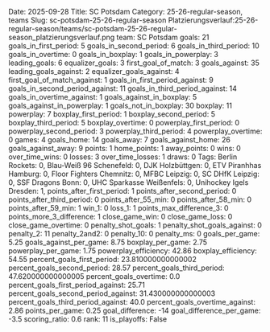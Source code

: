 Date: 2025-09-28
Title: SC Potsdam
Category: 25-26-regular-season, teams
Slug: sc-potsdam-25-26-regular-season
Platzierungsverlauf:25-26-regular-season/teams/sc-potsdam-25-26-regular-season_platzierungsverlauf.png
team: SC Potsdam
goals: 21
goals_in_first_period: 5
goals_in_second_period: 6
goals_in_third_period: 10
goals_in_overtime: 0
goals_in_boxplay: 1
goals_in_powerplay: 3
leading_goals: 6
equalizer_goals: 3
first_goal_of_match: 3
goals_against: 35
leading_goals_against: 2
equalizer_goals_against: 4
first_goal_of_match_against: 1
goals_in_first_period_against: 9
goals_in_second_period_against: 11
goals_in_third_period_against: 14
goals_in_overtime_against: 1
goals_against_in_boxplay: 5
goals_against_in_powerplay: 1
goals_not_in_boxplay: 30
boxplay: 11
powerplay: 7
boxplay_first_period: 1
boxplay_second_period: 5
boxplay_third_period: 5
boxplay_overtime: 0
powerplay_first_period: 0
powerplay_second_period: 3
powerplay_third_period: 4
powerplay_overtime: 0
games: 4
goals_home: 14
goals_away: 7
goals_against_home: 26
goals_against_away: 9
points: 1
home_points: 1
away_points: 0
wins: 0
over_time_wins: 0
losses: 3
over_time_losses: 1
draws: 0
Tags:  Berlin Rockets: 0,  Blau-Weiß 96 Schenefeld: 0,  DJK Holzbüttgen: 0,  ETV Piranhhas Hamburg: 0,  Floor Fighters Chemnitz: 0,  MFBC Leipzig: 0,  SC DHfK Leipzig: 0,  SSF Dragons Bonn: 0,  UHC Sparkasse Weißenfels: 0,  Unihockey Igels Dresden: 1,
points_after_first_period: 1
points_after_second_period: 0
points_after_third_period: 0
points_after_55_min: 0
points_after_58_min: 0
points_after_59_min: 1
win_1: 0
loss_1: 1
points_max_difference_3: 0
points_more_3_difference: 1
close_game_win: 0
close_game_loss: 0
close_game_overtime: 0
penalty_shot_goals: 1
penalty_shot_goals_against: 0
penalty_2: 11
penalty_2and2: 0
penalty_10: 0
penalty_ms: 0
goals_per_game: 5.25
goals_against_per_game: 8.75
boxplay_per_game: 2.75
powerplay_per_game: 1.75
powerplay_efficiency: 42.86
boxplay_efficiency: 54.55
percent_goals_first_period: 23.810000000000002
percent_goals_second_period: 28.57
percent_goals_third_period: 47.620000000000005
percent_goals_overtime: 0.0
percent_goals_first_period_against: 25.71
percent_goals_second_period_against: 31.430000000000003
percent_goals_third_period_against: 40.0
percent_goals_overtime_against: 2.86
points_per_game: 0.25
goal_difference: -14
goal_difference_per_game: -3.5
scoring_ratio: 0.6
rank: 11
is_playoffs: False
